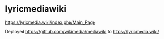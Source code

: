 # lyricmediawiki
https://lyricmedia.wiki/index.php/Main_Page

Deployed https://github.com/wikimedia/mediawiki to https://lyricmedia.wiki/
